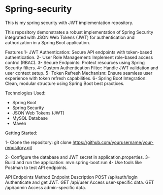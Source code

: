 # Spring-security
This is my spring security with JWT implementation repository.

This repository demonstrates a robust implementation of Spring Security integrated with JSON Web Tokens (JWT) for authentication and authorization in a Spring Boot application.

Features
1- JWT Authentication: Secure API endpoints with token-based authentication.
2- User Role Management: Implement role-based access control (RBAC).
3- Secure Endpoints: Protect resources using Spring Security filters.
4- Custom Authentication Filter: Handle JWT validation and user context setup.
5- Token Refresh Mechanism: Ensure seamless user experience with token refresh capabilities.
6- Spring Boot Integration: Clean, modular structure using Spring Boot best practices.

Technologies Used:

- Spring Boot
- Spring Security
- JSON Web Tokens (JWT)
- MySQL Database
- Maven

Getting Started:

1- Clone the repository:
  git clone https://github.com/yourusername/your-repository.git

2- Configure the database and JWT secret in application.properties.
3- Build and run the application:
   mvn spring-boot:run
4- Use tools like Postman to test API endpoints.

API Endpoints
Method	        Endpoint	                    Description
POST            /api/auth/login	        Authenticate and get JWT.
GET             /api/user	              Access user-specific data.
GET	            /api/admin	            Access admin-specific data.
